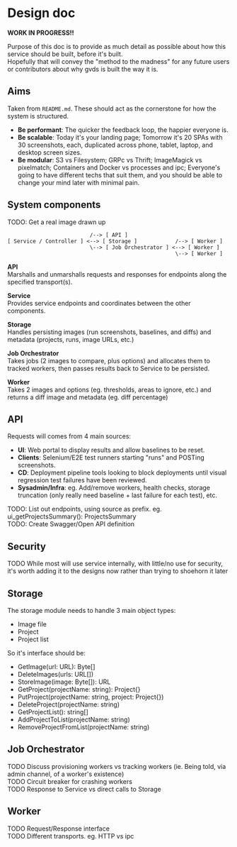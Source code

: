 # Design doc

**WORK IN PROGRESS!!**

Purpose of this doc is to provide as much detail as possible about how this service should be built, before it's built.  
Hopefully that will convey the "method to the madness" for any future users or contributors about why gvds is built the way it is.

## Aims

Taken from `README.md`.  These should act as the cornerstone for how the system is structured.

* __Be performant__: The quicker the feedback loop, the happier everyone is.
* __Be scalable__: Today it's your landing page; Tomorrow it's 20 SPAs with 30 screenshots, each, duplicated across phone, tablet, laptop, and desktop screen sizes.
* __Be modular__: S3 vs Filesystem; GRPc vs Thrift; ImageMagick vs pixelmatch; Containers and Docker vs processes and ipc; Everyone's going to have different techs that suit them, and you should be able to change your mind later with minimal pain.

## System components

TODO: Get a real image drawn up

```
                          /--> [ API ]
[ Service / Controller ] <--> [ Storage ]            /--> [ Worker ]
                          \--> [ Job Orchestrator ] <--> [ Worker ]
                                                     \--> [ Worker ]
```

__API__  
Marshalls and unmarshalls requests and responses for endpoints along the specified transport(s).

__Service__  
Provides service endpoints and coordinates between the other components.

__Storage__  
Handles persisting images (run screenshots, baselines, and diffs) and metadata (projects, runs, image URLs, etc.)

__Job Orchestrator__  
Takes jobs (2 images to compare, plus options) and allocates them to tracked workers, then passes results back to Service to be persisted.

__Worker__  
Takes 2 images and options (eg. thresholds, areas to ignore, etc.) and returns a diff image and metadata (eg. diff percentage)

## API

Requests will comes from 4 main sources:
* __UI__: Web portal to display results and allow baselines to be reset.
* __Clients__: Selenium/E2E test runners starting "runs" and POSTing screenshots.
* __CD__: Deployment pipeline tools looking to block deployments until visual regression test failures have been reviewed.
* __Sysadmin/Infra__: eg. Add/remove workers, health checks, storage truncation (only really need baseline + last failure for each test), etc.

TODO: List out endpoints, using source as prefix. eg. ui_getProjectsSummary(): ProjectsSummary  
TODO: Create Swagger/Open API definition

## Security

TODO While most will use service internally, with little/no use for security, it's worth adding it to the designs now rather than trying to shoehorn it later

## Storage

The storage module needs to handle 3 main object types:
* Image file
* Project
* Project list

So it's interface should be:
* GetImage(url: URL): Byte[]
* DeleteImages(urls: URL[])
* StoreImage(image: Byte[]): URL
* GetProject(projectName: string): Project{}
* PutProject(projectName: string, project: Project{})
* DeleteProject(projectName: string)
* GetProjectList(): string[]
* AddProjectToList(projectName: string)
* RemoveProjectFromList(projectName: string)

## Job Orchestrator

TODO Discuss provisioning workers vs tracking workers (ie. Being told, via admin channel, of a worker's existence)  
TODO Circuit breaker for crashing workers  
TODO Response to Service vs direct calls to Storage

## Worker

TODO Request/Response interface  
TODO Different transports. eg. HTTP vs ipc
